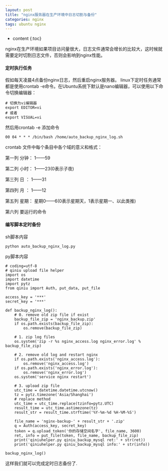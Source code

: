 ```yaml
---
layout: post
title: "nginx服务器在生产环境中日志切割与备份"
categories: nginx 
tags: ubuntu nginx
---
```


* content
{:toc}


nginx在生产环境如果项目访问量很大，日志文件通常会增长的比较大，这时候就需要定时切割日志文件，否则会影响到nginx性能。
#### 定时执行任务 ####
假如每天凌晨4点备份nginx日志，然后重启nginx服务器。 linux下定时任务通常都是使用crontab -e命令。在Ubuntu系统下默认是nano编辑器，可以使用以下命令切换编辑器：
	
	# 切换为vi编辑器
	export EDITOR=vi 
	# 或者
	export VISUAL=vi

<!--more-->

然后用crontab -e 添加命令

	00 04 * * * /bin/bash /home/auto_backup_nginx_log.sh


crontab 文件中每个条目中各个域的意义和格式：

第一列 分钟： 1——59

第二列 小时： 1——23(0表示子夜)

第三列 日 ： 1——31

第四列 月 ： 1——12

第五列 星期： 星期0——6(0表示星期天，1表示星期一、以此类推)

第六列 要运行的命令

#### 编写脚本定时备份 ####
sh脚本内容

	python auto_backup_nginx_log.py


py脚本内容

	# coding=utf-8
	# qiniu upload file helper
	import os
	import datetime
	import pytz
	from qiniu import Auth, put_data, put_file

	access_key = '***'
	secret_key = '***'

	def backup_nginx_log():
		# 0. remove old zip file if exist
		backup_file_zip = 'nginx_backup.zip'
		if os.path.exists(backup_file_zip):
			os.remove(backup_file_zip)

		# 1. zip log files
		os.system('zip -r %s nginx_access.log nginx_error.log' % backup_file_zip)

		# 2. remove old log and restart nginx
		if os.path.exists('nginx_access.log'):
			os.remove('nginx_access.log')
		if os.path.exists('nginx_error.log'):
			os.remove('nginx_error.log')
		os.system('service nginx restart')

		# 3. upload zip file
		utc_time = datetime.datetime.utcnow()
		tz = pytz.timezone('Asia/Shanghai')
		# replace method
		utc_time = utc_time.replace(tzinfo=pytz.UTC)
		result_time = utc_time.astimezone(tz)
		result_str = result_time.strftime('%Y-%m-%d %H-%M-%S')

		file_name = 'nginx-backup-' + result_str + '.zip'
		q = Auth(access_key, secret_key)
		token = q.upload_token('你的存储空间名字', file_name, 3600)
		ret, info = put_file(token, file_name, backup_file_zip)
		print('qiniuhelper.py qiniu_backup_mysql ret:' + str(ret))
		print('qiniuhelper.py qiniu_backup_mysql info:' + str(info))

	backup_nginx_log()

这样我们就可以完成定时日志备份了.
